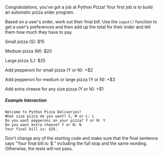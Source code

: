 

Congratulations, you've got a job at Python Pizza! Your first job is to build an automatic pizza order program.

Based on a user's order, work out their final bill. Use the `input()` function to get a user's preferences and then add up the total for their order and tell them how much they have to pay.

Small pizza (S): $15

Medium pizza (M): $20

Large pizza (L): $25

Add pepperoni for small pizza (Y or N): +$2

Add pepperoni for medium or large pizza (Y or N): +$3

Add extra cheese for any size pizza (Y or N): +$1

##### Example Interaction
```
Welcome to Python Pizza Deliveries!
What size pizza do you want? S, M or L: L
Do you want pepperoni on your pizza? Y or N: Y
Do you want extra cheese? Y or N: N
Your final bill is: $28.
```

<div class="hint">
  Don't change any of the starting code and make sure that the final sentence says "Your final bill is: $<bill amount>." including the full stop and the same wording. Otherwise, the tests will not pass.
</div>
